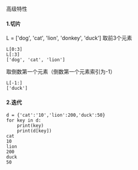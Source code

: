 高级特性

#### 1.切片
L = ['dog', 'cat', 'lion', 'donkey', 'duck']
取前3个元素
```
L[0:3]
L[:3]
['dog', 'cat', 'lion']
```
取倒数第一个元素（倒数第一个元素索引为-1）
```
L[-1:]
['duck']
```

#### 2.迭代
```
d = {'cat':'10','lion':200,'duck':50}
for key in d:
    print(key)
    print(d[key])
cat
10
lion
200
duck
50
```
